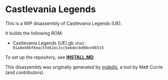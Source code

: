 # Castlevania Legends

This is a WIP disassembly of Castlevania Legends (UE).

It builds the following ROM:

- Castlevania Legends (UE).gb `sha1: 91a8e49bf6eac5fe62ec2cc5e6decbd08ce9b515`

To set up the repository, see [**INSTALL.MD**](INSTALL.MD).

This disassembly was originally generated by [mgbdis](https://github.com/mattcurrie/mgbdis), a tool by Matt Currie (and contributors).